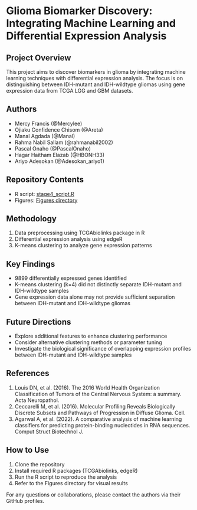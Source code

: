 # Glioma Biomarker Discovery: Integrating Machine Learning and Differential Expression Analysis

## Project Overview
This project aims to discover biomarkers in glioma by integrating machine learning techniques with differential expression analysis. The focus is on distinguishing between IDH-mutant and IDH-wildtype gliomas using gene expression data from TCGA LGG and GBM datasets.

## Authors
- Mercy Francis (@Mercylee)
- Ojiaku Confidence Chisom (@Areta)
- Manal Agdada (@Manal)
- Rahma Nabil Sallam (@rahmanabil2002)
- Pascal Onaho (@PascalOnaho)
- Hagar Haitham Elazab (@HBONH33)
- Ariyo Adesokan (@Adesokan_ariyo1)

## Repository Contents
- R script: [stage4_script.R](https://github.com/MercyOFrancis/hackbio-cancer-internship/blob/0d4d132f6167f1a0306140432d7e4aee791d20c8/Stage%204/Code/stage4_script.R)
- Figures: [Figures directory](https://github.com/MercyOFrancis/hackbio-cancer-internship/tree/0d4d132f6167f1a0306140432d7e4aee791d20c8/Stage%204/Figures)

## Methodology
1. Data preprocessing using TCGAbiolinks package in R
2. Differential expression analysis using edgeR
3. K-means clustering to analyze gene expression patterns

## Key Findings
- 9899 differentially expressed genes identified
- K-means clustering (k=4) did not distinctly separate IDH-mutant and IDH-wildtype samples
- Gene expression data alone may not provide sufficient separation between IDH-mutant and IDH-wildtype gliomas

## Future Directions
- Explore additional features to enhance clustering performance
- Consider alternative clustering methods or parameter tuning
- Investigate the biological significance of overlapping expression profiles between IDH-mutant and IDH-wildtype samples

## References
1. Louis DN, et al. (2016). The 2016 World Health Organization Classification of Tumors of the Central Nervous System: a summary. Acta Neuropathol.
2. Ceccarelli M, et al. (2016). Molecular Profiling Reveals Biologically Discrete Subsets and Pathways of Progression in Diffuse Glioma. Cell.
3. Agarwal A, et al. (2022). A comparative analysis of machine learning classifiers for predicting protein-binding nucleotides in RNA sequences. Comput Struct Biotechnol J.

## How to Use
1. Clone the repository
2. Install required R packages (TCGAbiolinks, edgeR)
3. Run the R script to reproduce the analysis
4. Refer to the Figures directory for visual results

For any questions or collaborations, please contact the authors via their GitHub profiles.
